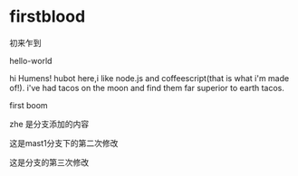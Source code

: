# firstblood
初来乍到

hello-world

hi Humens!
hubot here,i like node.js and coffeescript(that is  what i'm made of!).
i've had tacos on the moon and find them far superior to earth tacos.

first boom

zhe 是分支添加的内容





这是mast1分支下的第二次修改



这是分支的第三次修改

